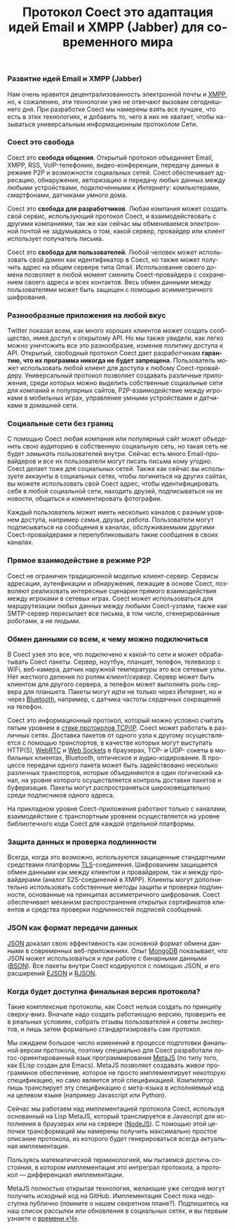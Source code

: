 ﻿---
layout: 'default'
slug: 'protocol'
url: '/ru/protocol/'
lang: 'ru'
title: 'Протокол Coect это адаптация идей Email и XMPP (Jabber) для современного мира'
head: 'Протокол'
description: >
  Нам очень нравится децентрализованность электронной почты и XMPP, но, к сожалению, эти
  технологии уже не отвечают вызовам сегодняшнего дня. При разработке Coect мы
  намерены взять все лучшее, что есть в этих технологиях, и добавить то, чего в них
  не хватает, чтобы называться универсальным информационным протоколом Сети.
---

### Развитие идей Email и XMPP (Jabber)

Нам очень нравится децентрализованность электронной почты и [XMPP](http://xmpp.org), но, к сожалению, эти
технологии уже не отвечают вызовам сегодняшнего дня. При разработке Coect мы
намерены взять все лучшее, что есть в этих технологиях, и добавить то, чего в них
не хватает, чтобы называться универсальным информационным протоколом Сети.

### Coect это свобода

Coect это **свобода общения**. Открытый протокол объединяет Email, XMPP, RSS,
VoIP-телефонию, видео-конференции, передачу данных в режиме P2P и возможности
социальных сетей. Coect обеспечивает адресацию, обнаружение, авторизацию и
передачу любых данных между любыми устройствами, подключенными к Интернету:
компьютерами, смартфонами, датчиками _умного_ дома.

Coect это **свобода для разработчиков**. Любая компания может создать свой
сервис, использующий протокол Coect, и взаимодействовать с другими компаниями, так же как сейчас мы обмениваемся
электронной почтой не задумываясь о том, какой сервер, провайдер или клиент использует получатель письма.

Coect это **свобода для пользователей**. Любой человек может использовать свой домен как идентификатор в Coect, но
также может получить адрес на общем сервере типа Gmail. Использование своего
домена позволяет в любой момент сменить Coect-провайдера с сохранением своего адреса и всех
контактов. Весь обмен данными между пользователями может быть защищен с помощью
асимметричного шифрования.

### Разнообразные приложения на любой вкус

Twitter показал всем, как много хороших клиентов может создать сообщество,
имея доступ к открытому API. Но мы также увидели, как легко можно уничтожить все
это разнообразие, изменив политику доступа к API. Открытый, свободный протокол
Coect дает разработчикам **гарантию, что их программа никогда не будет
запрещена**. Пользователь может использовать любой клиент для доступа к любому
Coect-провайдеру. Универсальный протокол позволяет создавать различные
приложения, среди которых можно выделить собственные социальные сети для
компаний и популярных сайтов, P2P-взаимодействие между игроками в мобильных
играх, управление умными устройствами и датчиками в домашней сети.

### Социальные сети без границ

С помощью Coect любая компания или популярный сайт может объеденить свою
аудиторию в собственную социальную сеть, но такая сеть не будет _замыкать_
пользователей внутри. Сейчас есть много Email-провайдеров и все их
пользователи могут писать письма кому угодно. Coect делает тоже для социальных
сетей. Также как сейчас вы используете аккаунты в социальных сетях, чтобы
логиниться на других сайтах, вы можете использовать свой Coect адрес, чтобы
идентифицировать себя в любой социальной сети, находить друзей,
подписываться на их новости, общаться и комментировать фотографии.

Каждый пользователь может иметь несколько каналов с разным уровнем доступа,
например _семья_, _друзья_, _работа_. Пользователи могут подписываться на
сообщения в каналах, обслуживаемыми другими Coect-провайдерами и
перепубликовывать такие сообщения в своих каналах.

### Прямое взаимодействие в режиме P2P

Coect не ограничен традиционной моделью клиент-сервер. Сервисы адресации,
аутенфикации и обнаружения, лежащие в основе Coect, позволяют реализовать
интересные сценарии прямого взаимодействия между игроками в сетевых играх.
Coect может использоваться для маршрутизации любых данных между любыми
Coect-узлами, также как SMTP-сервер пересылает все письма, в том числе,
сгенерированные роботами, а не людьми.

### Обмен данными со всем, к чему можно подключиться

В Coect узел это все, что подключено к какой-то сети и может обрабатывать Coect
пакеты. Сервер, ноутбук, планшет, телефон, телевизор с WiFi, веб-камера, датчик
наружной температуры это все сетевые узлы. Нет жесткого деления по ролям _клиент_/_сервер_. Сервер может быть
клиентом для другого сервера, а телефон может выполнять роль сервера для
планшета. Пакеты могут идти не только через Интернет, но и через
[Bluetooth](http://en.wikipedia.org/wiki/Bluetooth_low_energy), например, c датчика частоты
сердечных сокращений на телефон.

Coect это информационный протокол, который можно условно считать пятым уровнем в
[стеке протоколов TCP/IP](http://ru.wikipedia.org/wiki/TCP/IP). Coect может
работать в различных сетях. Доставка пакетов от одного узла к другому
осуществляется с помощью транспортов, в качестве которых могут выступать
HTTP(S), [WebRTC](http://www.webrtc.org/) и [Web
Sockets](http://www.websocket.org/) в браузерах, TCP- и UDP- сокеты в мобильных
клиентах, Bluetooth, оптическое и аудио-кодирование. В процессе передачи одного
пакета может быть задействовано несколько различных транспортов, которые объединяются в
один логический канал, на уровне которого осуществляется контроль доставки
пакетов и буферизация. Пакеты могут распространяться широковещательно среди подписчиков одного адреса.

На прикладном уровне Coect-приложения работают только с каналами,
взаимодействие с транспортным уровнем осуществляется на уровне библиотечного
кода Coect для каждой отдельной платформы. 

### Защита данных и проверка подлинности

Всегда, когда это возможно, используются защищенные стандартными средствами платформы
[TLS](http://en.wikipedia.org/wiki/Transport_Layer_Security)-соединения.
Шифрованием защищается обмен данными как между клиентом и провайдером, так и между
провайдерами (аналог S2S-соединений в XMPP). Клиенты могут дополнительно
использовать собственные методы защиты и проверки подлинности, основанные на
принципах ассиметричного шифрования. Coect обеспечивает механизм распространения
открытых сертификатов клиентов и средства проверки подлинностей подписей
сообщений.


### JSON как формат передачи данных

[JSON](http://www.json.org/) доказал свою эффективность как основной формат
обмена данными в современных веб-приложениях. Опыт
[MongoDB](http://www.mongodb.org/) показывает, что JSON может использоваться и при
работе с бинарными данными ([BSON](http://bsonspec.org)). Все пакеты внутри Coect
кодируются с помощью JSON, и его расширений
[EJSON](https://github.com/sixolet/ejson) и [RJSON](https://github.com/dogada/RJSON).


### Когда будет доступна финальная версия протокола?

Такие комплексные протоколы, как Coect нельзя создать по принципу сверху-вниз. Вначале надо
создать работающую версию, проверить ее в реальных условиях, собрать отзывы
пользователей и советы экспертов, и лишь затем формально стандартизировать сам протокол.

Мы ожидаем большое число изменений в процессе подготовки финальной
версии протокола, поэтому специально для Coect разработали
логос-ориентированный язык программирования [MetaJS](../metajs/) (по типу того, как ELisp
создан для Emacs). MetaJS позволяет создавать
_живое_ программное обеспечение, которое не просто имплементирует некоторую спецификацию, но само является этой
спецификацией. Компилятор лишь транслирует эту спецификацию с мета-языка в исполняемый
код на целевом языке (например Javascript или Python).

Сейчас мы работаем над имплементацией протокола Coect, используя основанный на Lisp
MetaJS, который транслируется в Javascript для исполнения в браузерах или на
сервере ([NodeJS](http://nodejs.org/)). C помощью этой цепочки трансформаций
мы намерены получить максимально простое описание протокола, из
которого будет генерироваться всегда актуальная имплементация.

Пользуясь математической терминологией, мы пытаемся достичь состояния, в котором
имплементация это интреграл протокола, а протокол &mdash; дифференциал
имплементации.

MetaJS полностью открытая технология, желающие уже сегодня могут получить исходный код на
GitHub. Имплементация Coect пока недоступна публично (помните о нашем
секретном плане?). Подпишитесь на наш список рассылки или обновления в
социальных сетях, и вы первым узнаете о [времени &laquo;Ч&raquo;](https://ru.wikipedia.org/wiki/%D0%92%D1%80%D0%B5%D0%BC%D1%8F_%D0%A7).


